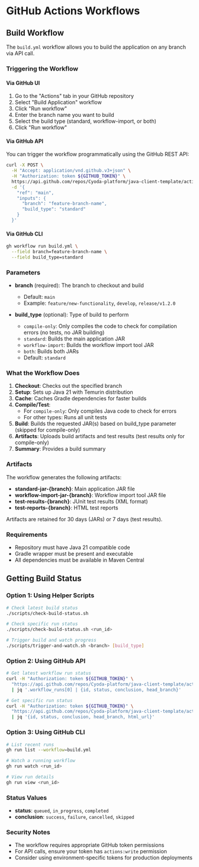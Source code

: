 # GitHub Actions Workflows

## Build Workflow

The `build.yml` workflow allows you to build the application on any branch via API call.

### Triggering the Workflow

#### Via GitHub UI
1. Go to the "Actions" tab in your GitHub repository
2. Select "Build Application" workflow
3. Click "Run workflow"
4. Enter the branch name you want to build
5. Select the build type (standard, workflow-import, or both)
6. Click "Run workflow"

#### Via GitHub API
You can trigger the workflow programmatically using the GitHub REST API:

```bash
curl -X POST \
  -H "Accept: application/vnd.github.v3+json" \
  -H "Authorization: token ${GITHUB_TOKEN}" \
  https://api.github.com/repos/Cyoda-platform/java-client-template/actions/workflows/build.yml/dispatches \
  -d '{
    "ref": "main",
    "inputs": {
      "branch": "feature-branch-name",
      "build_type": "standard"
    }
  }'
```

#### Via GitHub CLI
```bash
gh workflow run build.yml \
  --field branch=feature-branch-name \
  --field build_type=standard
```

### Parameters

- **branch** (required): The branch to checkout and build
  - Default: `main`
  - Example: `feature/new-functionality`, `develop`, `release/v1.2.0`

- **build_type** (optional): Type of build to perform
  - `compile-only`: Only compiles the code to check for compilation errors (no tests, no JAR building)
  - `standard`: Builds the main application JAR
  - `workflow-import`: Builds the workflow import tool JAR
  - `both`: Builds both JARs
  - Default: `standard`

### What the Workflow Does

1. **Checkout**: Checks out the specified branch
2. **Setup**: Sets up Java 21 with Temurin distribution
3. **Cache**: Caches Gradle dependencies for faster builds
4. **Compile/Test**:
   - For `compile-only`: Only compiles Java code to check for errors
   - For other types: Runs all unit tests
5. **Build**: Builds the requested JAR(s) based on build_type parameter (skipped for compile-only)
6. **Artifacts**: Uploads build artifacts and test results (test results only for compile-only)
7. **Summary**: Provides a build summary

### Artifacts

The workflow generates the following artifacts:

- **standard-jar-{branch}**: Main application JAR file
- **workflow-import-jar-{branch}**: Workflow import tool JAR file
- **test-results-{branch}**: JUnit test results (XML format)
- **test-reports-{branch}**: HTML test reports

Artifacts are retained for 30 days (JARs) or 7 days (test results).

### Requirements

- Repository must have Java 21 compatible code
- Gradle wrapper must be present and executable
- All dependencies must be available in Maven Central

## Getting Build Status

### Option 1: Using Helper Scripts

```bash
# Check latest build status
./scripts/check-build-status.sh

# Check specific run status
./scripts/check-build-status.sh <run_id>

# Trigger build and watch progress
./scripts/trigger-and-watch.sh <branch> [build_type]
```

### Option 2: Using GitHub API

```bash
# Get latest workflow run status
curl -H "Authorization: token ${GITHUB_TOKEN}" \
  "https://api.github.com/repos/Cyoda-platform/java-client-template/actions/workflows/build.yml/runs?per_page=1" \
  | jq '.workflow_runs[0] | {id, status, conclusion, head_branch}'

# Get specific run status
curl -H "Authorization: token ${GITHUB_TOKEN}" \
  "https://api.github.com/repos/Cyoda-platform/java-client-template/actions/runs/{run_id}" \
  | jq '{id, status, conclusion, head_branch, html_url}'
```

### Option 3: Using GitHub CLI

```bash
# List recent runs
gh run list --workflow=build.yml

# Watch a running workflow
gh run watch <run_id>

# View run details
gh run view <run_id>
```

### Status Values

- **status**: `queued`, `in_progress`, `completed`
- **conclusion**: `success`, `failure`, `cancelled`, `skipped`

### Security Notes

- The workflow requires appropriate GitHub token permissions
- For API calls, ensure your token has `actions:write` permission
- Consider using environment-specific tokens for production deployments

